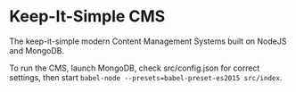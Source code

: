 # Keep-It-Simple CMS

The keep-it-simple modern Content Management Systems built on NodeJS and MongoDB.

To run the CMS, launch MongoDB, check src/config.json for correct settings,
then start `babel-node --presets=babel-preset-es2015 src/index`.
